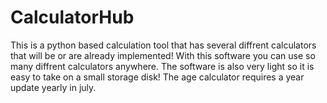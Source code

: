 # CalculatorHub
This is a python based calculation tool that has several diffrent calculators that will be or are already implemented!
With this software you can use so many diffrent calculators anywhere. The software is also very light so it is easy to take on a small storage disk!
The age calculator requires a year update yearly in july.
